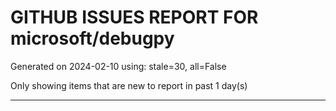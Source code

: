 
# GITHUB ISSUES REPORT FOR microsoft/debugpy


Generated on 2024-02-10 using: stale=30, all=False


Only showing items that are new to report in past 1 day(s)


---

